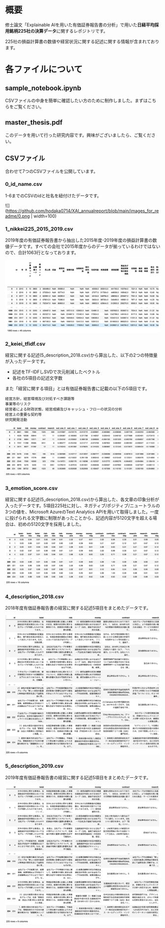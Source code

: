 # 概要

修士論文「Explainable AIを用いた有価証券報告書の分析」で用いた**日経平均採用銘柄225社の決算データ**に関するレポジトリです。

225社の損益計算書の数値や経営状況に関する記述に関する情報が含まれております。


# 各ファイルについて

## sample_notebook.ipynb

CSVファイルの中身を簡単に確認したい方のために制作しました。まずはこちらをご覧ください。

## master_thesis.pdf

このデータを用いて行った研究内容です。興味がございましたら、ご覧ください。

## CSVファイル

合わせて7つのCSVファイルを公開しています。

### 0_id_name.csv
 
 1-6までのCSVのidと社名を紐付けたデータです。
 
 ![](https://github.com/hodaka0714/XAI_annualreport/blob/main/images_for_readme/0.png | width=100)
 
 
### 1_nikkei225_2015_2019.csv
 
 2019年度の有価証券報告書から抽出した2015年度-2019年度の損益計算書の数値データです。すべての会社で2015年度からのデータが揃っているわけではないので、合計1063行となっております。
 
  ![](https://github.com/hodaka0714/XAI_annualreport/blob/main/images_for_readme/1.png)
 
### 2_keiei_tfidf.csv
 
 経営に関する記述(5_description_2018.csv)から算出した、以下の2つの特徴量が入ったデータです。
 * 記述をTF-IDFしSVDで次元削減したベクトル
 * 各社の5項目の記述文字数
 
 また「経営に関する項目」とは有価証券報告書に記載の以下の5項目です。
```
経営方針，経営環境及び対処すべき課題等
事業等のリスク
経営者による財政状態，経営成績及びキャッシュ・フローの状況の分析
経営上の重要な契約等
研究開発活動
```

  ![](https://github.com/hodaka0714/XAI_annualreport/blob/main/images_for_readme/2.png)
 
### 3_emotion_score.csv
 
 経営に関する記述(5_description_2018.csv)から算出した、各文章の印象分析が入ったデータです。5項目225社に対し、ネガティブ/ポジティブ/ニュートラルの3つの値を、Microsoft AzureのText Analytics APIを用いて取得しました。一度に投げられる文字数に制限があったことから、記述内容が5120文字を超える場合は、初めの5120文字を採用しました。
 
![](https://github.com/hodaka0714/XAI_annualreport/blob/main/images_for_readme/3.png)
 
### 4_description_2018.csv
 
2018年度有価証券報告書の経営に関する記述5項目をまとめたデータです。

  ![](https://github.com/hodaka0714/XAI_annualreport/blob/main/images_for_readme/4.png)
 
### 5_description_2019.csv
 
 2019年度有価証券報告書の経営に関する記述5項目をまとめたデータです。
 
   ![](https://github.com/hodaka0714/XAI_annualreport/blob/main/images_for_readme/5.png)
 
